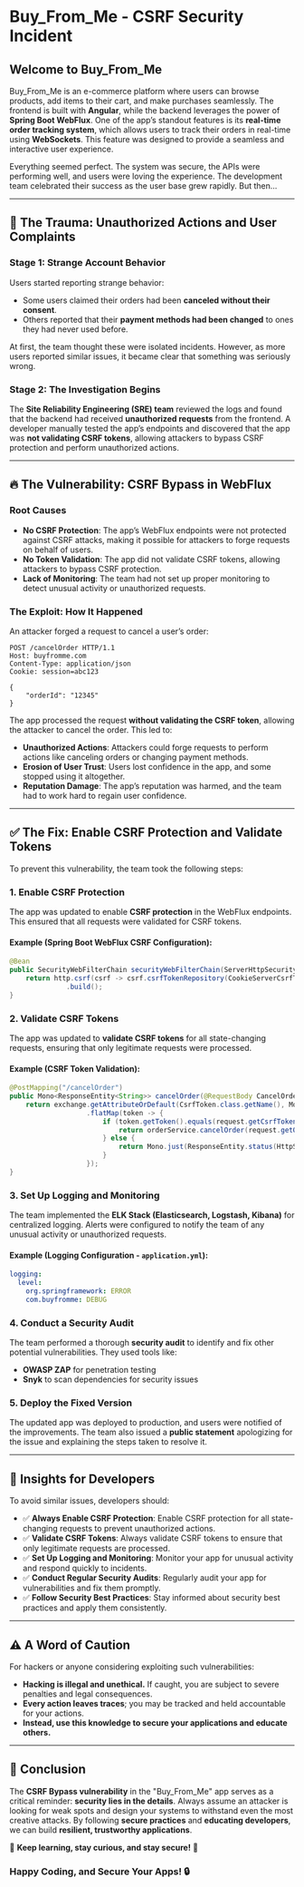 # Buy_From_Me - CSRF Security Incident

## Welcome to Buy_From_Me

Buy_From_Me is an e-commerce platform where users can browse products, add items to their cart, and make purchases seamlessly. The frontend is built with **Angular**, while the backend leverages the power of **Spring Boot WebFlux**. One of the app’s standout features is its **real-time order tracking system**, which allows users to track their orders in real-time using **WebSockets**. This feature was designed to provide a seamless and interactive user experience.

Everything seemed perfect. The system was secure, the APIs were performing well, and users were loving the experience. The development team celebrated their success as the user base grew rapidly. But then...

---

## 🚨 The Trauma: Unauthorized Actions and User Complaints

### Stage 1: Strange Account Behavior
Users started reporting strange behavior:

- Some users claimed their orders had been **canceled without their consent**.
- Others reported that their **payment methods had been changed** to ones they had never used before.

At first, the team thought these were isolated incidents. However, as more users reported similar issues, it became clear that something was seriously wrong.

### Stage 2: The Investigation Begins
The **Site Reliability Engineering (SRE) team** reviewed the logs and found that the backend had received **unauthorized requests** from the frontend. A developer manually tested the app’s endpoints and discovered that the app was **not validating CSRF tokens**, allowing attackers to bypass CSRF protection and perform unauthorized actions.

---

## 🔥 The Vulnerability: CSRF Bypass in WebFlux

### Root Causes
- **No CSRF Protection**: The app’s WebFlux endpoints were not protected against CSRF attacks, making it possible for attackers to forge requests on behalf of users.
- **No Token Validation**: The app did not validate CSRF tokens, allowing attackers to bypass CSRF protection.
- **Lack of Monitoring**: The team had not set up proper monitoring to detect unusual activity or unauthorized requests.

### The Exploit: How It Happened
An attacker forged a request to cancel a user’s order:

```http
POST /cancelOrder HTTP/1.1
Host: buyfromme.com
Content-Type: application/json
Cookie: session=abc123

{
    "orderId": "12345"
}
```

The app processed the request **without validating the CSRF token**, allowing the attacker to cancel the order. This led to:

- **Unauthorized Actions**: Attackers could forge requests to perform actions like canceling orders or changing payment methods.
- **Erosion of User Trust**: Users lost confidence in the app, and some stopped using it altogether.
- **Reputation Damage**: The app’s reputation was harmed, and the team had to work hard to regain user confidence.

---

## ✅ The Fix: Enable CSRF Protection and Validate Tokens

To prevent this vulnerability, the team took the following steps:

### 1. Enable CSRF Protection
The app was updated to enable **CSRF protection** in the WebFlux endpoints. This ensured that all requests were validated for CSRF tokens.

#### Example (Spring Boot WebFlux CSRF Configuration):
```java
@Bean
public SecurityWebFilterChain securityWebFilterChain(ServerHttpSecurity http) {
    return http.csrf(csrf -> csrf.csrfTokenRepository(CookieServerCsrfTokenRepository.withHttpOnlyFalse()))
              .build();
}
```

### 2. Validate CSRF Tokens
The app was updated to **validate CSRF tokens** for all state-changing requests, ensuring that only legitimate requests were processed.

#### Example (CSRF Token Validation):
```java
@PostMapping("/cancelOrder")
public Mono<ResponseEntity<String>> cancelOrder(@RequestBody CancelOrderRequest request, ServerWebExchange exchange) {
    return exchange.getAttributeOrDefault(CsrfToken.class.getName(), Mono.empty())
                   .flatMap(token -> {
                       if (token.getToken().equals(request.getCsrfToken())) {
                           return orderService.cancelOrder(request.getOrderId());
                       } else {
                           return Mono.just(ResponseEntity.status(HttpStatus.FORBIDDEN).body("Invalid CSRF token"));
                       }
                   });
}
```

### 3. Set Up Logging and Monitoring
The team implemented the **ELK Stack (Elasticsearch, Logstash, Kibana)** for centralized logging. Alerts were configured to notify the team of any unusual activity or unauthorized requests.

#### Example (Logging Configuration - `application.yml`):
```yaml
logging:
  level:
    org.springframework: ERROR
    com.buyfromme: DEBUG
```

### 4. Conduct a Security Audit
The team performed a thorough **security audit** to identify and fix other potential vulnerabilities. They used tools like:
- **OWASP ZAP** for penetration testing
- **Snyk** to scan dependencies for security issues

### 5. Deploy the Fixed Version
The updated app was deployed to production, and users were notified of the improvements. The team also issued a **public statement** apologizing for the issue and explaining the steps taken to resolve it.

---

## 🔐 Insights for Developers

To avoid similar issues, developers should:

- ✅ **Always Enable CSRF Protection**: Enable CSRF protection for all state-changing requests to prevent unauthorized actions.
- ✅ **Validate CSRF Tokens**: Always validate CSRF tokens to ensure that only legitimate requests are processed.
- ✅ **Set Up Logging and Monitoring**: Monitor your app for unusual activity and respond quickly to incidents.
- ✅ **Conduct Regular Security Audits**: Regularly audit your app for vulnerabilities and fix them promptly.
- ✅ **Follow Security Best Practices**: Stay informed about security best practices and apply them consistently.

---

## ⚠️ A Word of Caution

For hackers or anyone considering exploiting such vulnerabilities:

- **Hacking is illegal and unethical.** If caught, you are subject to severe penalties and legal consequences.
- **Every action leaves traces**; you may be tracked and held accountable for your actions.
- **Instead, use this knowledge to secure your applications and educate others.**

---

## 🎯 Conclusion

The **CSRF Bypass vulnerability** in the "Buy_From_Me" app serves as a critical reminder: **security lies in the details**. Always assume an attacker is looking for weak spots and design your systems to withstand even the most creative attacks. By following **secure practices** and **educating developers**, we can build **resilient, trustworthy applications**.

🚀 **Keep learning, stay curious, and stay secure!** 🚀

### Happy Coding, and Secure Your Apps! 🔒

